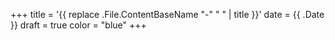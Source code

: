 +++
title = '{{ replace .File.ContentBaseName "-" " " | title }}'
date = {{ .Date }}
draft = true
color = "blue"
+++
